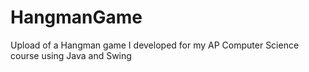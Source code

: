# HangmanGame
Upload of a Hangman game I developed for my AP Computer Science course using Java and Swing
